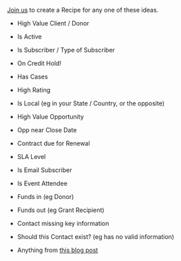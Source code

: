 [Join us](How-to-Volunteer) to create a Recipe for any one of these ideas. 

* High Value Client / Donor

* Is Active

* Is Subscriber / Type of Subscriber

* On Credit Hold!

* Has Cases

* High Rating

* Is Local (eg in your State / Country, or the opposite)

* High Value Opportunity

* Opp near Close Date

* Contract due for Renewal

* SLA Level

* Is Email Subscriber

* Is Event Attendee

* Funds in (eg Donor)

* Funds out (eg Grant Recipient)

* Contact missing key information

* Should this Contact exist? (eg has no valid information)

* Anything from [this blog post](https://dandonin.com/2017/07/06/customer-account-health-indicators/)